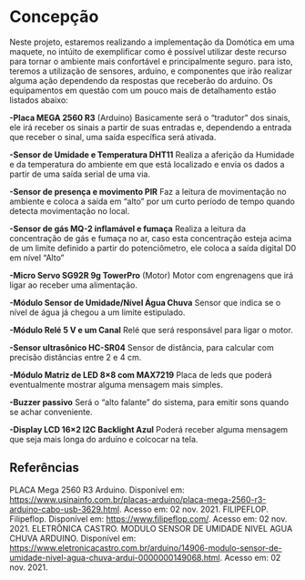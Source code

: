 # Concepção

Neste projeto, estaremos realizando a implementação da Domótica em uma maquete, no intúito de exemplificar como é possível utilizar deste recurso para tornar o ambiente mais confortável e principalmente seguro. para isto, teremos a utilização de sensores, arduíno, e componentes que irão realizar alguma ação dependendo da respostas que receberão do arduíno. Os equipamentos em questão com um pouco mais de detalhamento estão listados abaixo:


**-Placa MEGA 2560 R3** (Arduino)
Basicamente será o “tradutor” dos sinais, ele irá receber os sinais a partir de suas entradas e, dependendo a entrada que receber o sinal, uma saída específica será ativada.

**-Sensor de Umidade e Temperatura DHT11**
Realiza a aferição da Humidade e da temperatura do ambiente em que está localizado e envia os dados a partir de uma saída serial de uma via.

**-Sensor de presença e movimento PIR**
Faz a leitura de movimentação no ambiente e coloca a saída em “alto” por um curto período de tempo quando detecta movimentação no local.

**-Sensor de gás MQ-2 inflamável e fumaça**
Realiza a leitura da concentração de gás e fumaça no ar, caso esta concentração esteja acima de um limite definido a partir do potenciômetro, ele coloca a saída digital D0 em nível “Alto”

**-Micro Servo SG92R 9g TowerPro** (Motor)
Motor com engrenagens que irá ligar ao receber uma alimentação.

**-Módulo Sensor de Umidade/Nível Água Chuva**
Sensor que indica se o nível de água já chegou a um limite estipulado.

**-Módulo Relé 5 V e um Canal**
Relé que será responsável para ligar o motor.

**-Sensor ultrasônico HC-SR04**
Sensor de distância, para calcular com precisão distâncias entre 2 e 4 cm.

**-Módulo Matriz de LED 8×8 com MAX7219**
Placa de leds que poderá eventualmente mostrar alguma mensagem mais simples.

**-Buzzer passivo**
Será o “alto falante” do sistema, para emitir sons quando se achar conveniente.

**-Display LCD 16×2 I2C Backlight Azul**
Poderá receber alguma mensagem que seja mais longa do arduíno e colcocar na tela.

## Referências
PLACA Mega 2560 R3 Arduino. Disponível em: <https://www.usinainfo.com.br/placas-arduino/placa-mega-2560-r3-arduino-cabo-usb-3629.html>. Acesso em: 02 nov. 2021.
FILIPEFLOP. Filipeflop. Disponível em: <https://www.filipeflop.com/>. Acesso em: 02 nov. 2021.
ELETRÔNICA CASTRO. MODULO SENSOR DE UMIDADE NIVEL AGUA CHUVA ARDUINO. Disponível em: <https://www.eletronicacastro.com.br/arduino/14906-modulo-sensor-de-umidade-nivel-agua-chuva-ardui-0000000149068.html>. Acesso em: 02 nov. 2021.
